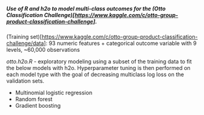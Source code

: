 ##### Use of R and h2o to model multi-class outcomes for the (Otto Classification Challenge)[https://www.kaggle.com/c/otto-group-product-classification-challenge].

(Training set)[https://www.kaggle.com/c/otto-group-product-classification-challenge/data]: 93 numeric features + categorical outcome variable with 9 levels, ~60,000 observations

*otto.h2o.R* - exploratory modeling using a subset of the training data to fit the below models with h2o. Hyperparameter tuning is then performed on each model type with the goal of decreasing multiclass log loss on the validation sets.

- Multinomial logistic regression
- Random forest
- Gradient boosting

